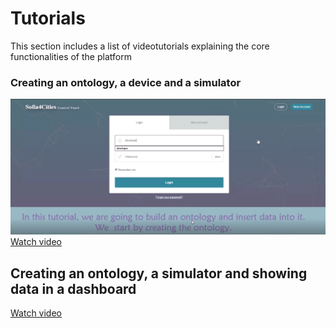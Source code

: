 Tutorials
============================

This section includes a list of videotutorials explaining the core functionalities of the platform

### Creating an ontology, a device and a simulator

![](../images/tutorial_1.png)
[Watch video](http://sofia2.org/owncloud/public.php?service=files&t=cfdf9dda4afaaeee03925188bb3e54af)

## Creating an ontology, a simulator and showing data in a dashboard
[Watch video]()


